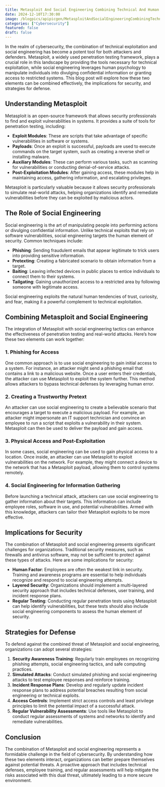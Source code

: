 ```yaml
---
title: Metasploit And Social Engineering Combining Technical And Human Exploitation
date: 2024-12-10T17:30:00
image: /blogpics/apipicgen/MetasploitAndSocialEngineeringCombiningTechnicalAndHumanExploitation-THUHVFP4GI.jpg
categories: ["Cybersecurity"]
featured: false
draft: false
---
```

In the realm of cybersecurity, the combination of technical exploitation and social engineering has become a potent tool for both attackers and defenders. Metasploit, a widely used penetration testing framework, plays a crucial role in this landscape by providing the tools necessary for technical exploitation, while social engineering leverages human psychology to manipulate individuals into divulging confidential information or granting access to restricted systems. This blog post will explore how these two elements can be combined effectively, the implications for security, and strategies for defense.

## Understanding Metasploit

Metasploit is an open-source framework that allows security professionals to find and exploit vulnerabilities in systems. It provides a suite of tools for penetration testing, including:

- **Exploit Modules**: These are scripts that take advantage of specific vulnerabilities in software or systems.
- **Payloads**: Once an exploit is successful, payloads are used to execute commands on the target system, such as creating a reverse shell or installing malware.
- **Auxiliary Modules**: These can perform various tasks, such as scanning for vulnerabilities or conducting denial-of-service attacks.
- **Post-Exploitation Modules**: After gaining access, these modules help in maintaining access, gathering information, and escalating privileges.

Metasploit is particularly valuable because it allows security professionals to simulate real-world attacks, helping organizations identify and remediate vulnerabilities before they can be exploited by malicious actors.

## The Role of Social Engineering

Social engineering is the art of manipulating people into performing actions or divulging confidential information. Unlike technical exploits that rely on software vulnerabilities, social engineering targets the human element of security. Common techniques include:

- **Phishing**: Sending fraudulent emails that appear legitimate to trick users into providing sensitive information.
- **Pretexting**: Creating a fabricated scenario to obtain information from a target.
- **Baiting**: Leaving infected devices in public places to entice individuals to connect them to their systems.
- **Tailgating**: Gaining unauthorized access to a restricted area by following someone with legitimate access.

Social engineering exploits the natural human tendencies of trust, curiosity, and fear, making it a powerful complement to technical exploitation.

## Combining Metasploit and Social Engineering

The integration of Metasploit with social engineering tactics can enhance the effectiveness of penetration testing and real-world attacks. Here’s how these two elements can work together:

### 1. **Phishing for Access**

One common approach is to use social engineering to gain initial access to a system. For instance, an attacker might send a phishing email that contains a link to a malicious website. Once a user enters their credentials, the attacker can use Metasploit to exploit the system further. This method allows attackers to bypass technical defenses by leveraging human error.

### 2. **Creating a Trustworthy Pretext**

An attacker can use social engineering to create a believable scenario that encourages a target to execute a malicious payload. For example, an attacker might impersonate an IT support technician and convince an employee to run a script that exploits a vulnerability in their system. Metasploit can then be used to deliver the payload and gain access.

### 3. **Physical Access and Post-Exploitation**

In some cases, social engineering can be used to gain physical access to a location. Once inside, an attacker can use Metasploit to exploit vulnerabilities on the network. For example, they might connect a device to the network that has a Metasploit payload, allowing them to control systems remotely.

### 4. **Social Engineering for Information Gathering**

Before launching a technical attack, attackers can use social engineering to gather information about their targets. This information can include employee roles, software in use, and potential vulnerabilities. Armed with this knowledge, attackers can tailor their Metasploit exploits to be more effective.

## Implications for Security

The combination of Metasploit and social engineering presents significant challenges for organizations. Traditional security measures, such as firewalls and antivirus software, may not be sufficient to protect against these types of attacks. Here are some implications for security:

- **Human Factor**: Employees are often the weakest link in security. Training and awareness programs are essential to help individuals recognize and respond to social engineering attempts.
- **Layered Security**: Organizations should implement a multi-layered security approach that includes technical defenses, user training, and incident response plans.
- **Regular Testing**: Conducting regular penetration tests using Metasploit can help identify vulnerabilities, but these tests should also include social engineering components to assess the human element of security.

## Strategies for Defense

To defend against the combined threat of Metasploit and social engineering, organizations can adopt several strategies:

1. **Security Awareness Training**: Regularly train employees on recognizing phishing attempts, social engineering tactics, and safe computing practices.
2. **Simulated Attacks**: Conduct simulated phishing and social engineering attacks to test employee responses and reinforce training.
3. **Incident Response Plans**: Develop and regularly update incident response plans to address potential breaches resulting from social engineering or technical exploits.
4. **Access Controls**: Implement strict access controls and least privilege principles to limit the potential impact of a successful attack.
5. **Regular Vulnerability Assessments**: Use tools like Metasploit to conduct regular assessments of systems and networks to identify and remediate vulnerabilities.

## Conclusion

The combination of Metasploit and social engineering represents a formidable challenge in the field of cybersecurity. By understanding how these two elements interact, organizations can better prepare themselves against potential threats. A proactive approach that includes technical defenses, employee training, and regular assessments will help mitigate the risks associated with this dual threat, ultimately leading to a more secure environment.